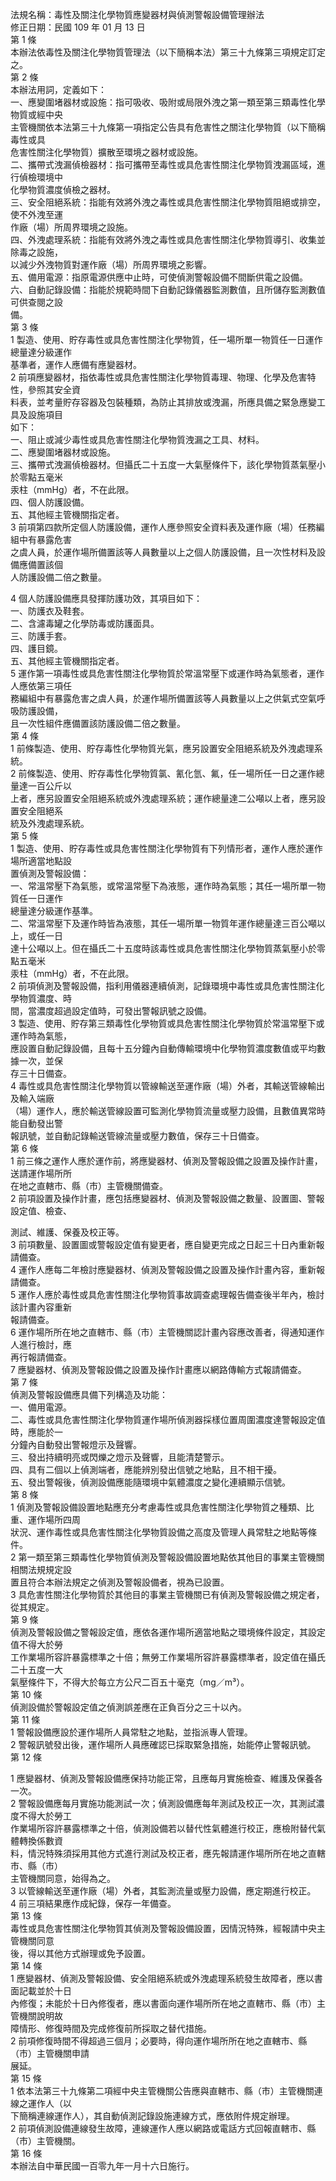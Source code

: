 法規名稱：毒性及關注化學物質應變器材與偵測警報設備管理辦法  
修正日期：民國 109 年 01 月 13 日  
第 1 條  
本辦法依毒性及關注化學物質管理法（以下簡稱本法）第三十九條第三項規定訂定之。  
第 2 條  
本辦法用詞，定義如下：  
一、應變圍堵器材或設施：指可吸收、吸附或局限外洩之第一類至第三類毒性化學物質或經中央  
主管機關依本法第三十九條第一項指定公告具有危害性之關注化學物質（以下簡稱毒性或具  
危害性關注化學物質）擴散至環境之器材或設施。  
二、攜帶式洩漏偵檢器材：指可攜帶至毒性或具危害性關注化學物質洩漏區域，進行偵檢環境中  
化學物質濃度偵檢之器材。  
三、安全阻絕系統：指能有效將外洩之毒性或具危害性關注化學物質阻絕或排空，使不外洩至運  
作廠（場）所周界環境之設施。  
四、外洩處理系統：指能有效將外洩之毒性或具危害性關注化學物質導引、收集並除毒之設施，  
以減少外洩物質對運作廠（場）所周界環境之影響。  
五、備用電源：指原電源供應中止時，可使偵測警報設備不間斷供電之設備。  
六、自動記錄設備：指能於規範時間下自動記錄儀器監測數值，且所儲存監測數值可供查閱之設  
備。  
第 3 條  
1 製造、使用、貯存毒性或具危害性關注化學物質，任一場所單一物質任一日運作總量達分級運作  
基準者，運作人應備有應變器材。  
2 前項應變器材，指依毒性或具危害性關注化學物質毒理、物理、化學及危害特性，參照其安全資  
料表，並考量貯存容器及包裝種類，為防止其排放或洩漏，所應具備之緊急應變工具及設施項目  
如下：  
一、阻止或減少毒性或具危害性關注化學物質洩漏之工具、材料。  
二、應變圍堵器材或設施。  
三、攜帶式洩漏偵檢器材。但攝氏二十五度一大氣壓條件下，該化學物質蒸氣壓小於零點五毫米  
汞柱（mmHg）者，不在此限。  
四、個人防護設備。  
五、其他經主管機關指定者。  
3 前項第四款所定個人防護設備，運作人應參照安全資料表及運作廠（場）任務編組中有暴露危害  
之虞人員，於運作場所備置該等人員數量以上之個人防護設備，且一次性材料及設備應備置該個  
人防護設備二倍之數量。  


4 個人防護設備應具發揮防護功效，其項目如下：  
一、防護衣及鞋套。  
二、含濾毒罐之化學防毒或防護面具。  
三、防護手套。  
四、護目鏡。  
五、其他經主管機關指定者。  
5 運作第一項毒性或具危害性關注化學物質於常溫常壓下或運作時為氣態者，運作人應依第三項任  
務編組中有暴露危害之虞人員，於運作場所備置該等人員數量以上之供氣式空氣呼吸防護設備，  
且一次性組件應備置該防護設備二倍之數量。  
第 4 條  
1 前條製造、使用、貯存毒性化學物質光氣，應另設置安全阻絕系統及外洩處理系統。  
2 前條製造、使用、貯存毒性化學物質氯、氰化氫、氟，任一場所任一日之運作總量達一百公斤以  
上者，應另設置安全阻絕系統或外洩處理系統；運作總量達二公噸以上者，應另設置安全阻絕系  
統及外洩處理系統。  
第 5 條  
1 製造、使用、貯存毒性或具危害性關注化學物質有下列情形者，運作人應於運作場所適當地點設  
置偵測及警報設備：  
一、常溫常壓下為氣態，或常溫常壓下為液態，運作時為氣態；其任一場所單一物質任一日運作  
總量達分級運作基準。  
二、常溫常壓下及運作時皆為液態，其任一場所單一物質年運作總量達三百公噸以上，或任一日  
達十公噸以上。但在攝氏二十五度時該毒性或具危害性關注化學物質蒸氣壓小於零點五毫米  
汞柱（mmHg）者，不在此限。  
2 前項偵測及警報設備，指利用儀器連續偵測，記錄環境中毒性或具危害性關注化學物質濃度、時  
間，當濃度超過設定值時，可發出警報訊號之設備。  
3 製造、使用、貯存第三類毒性化學物質或具危害性關注化學物質於常溫常壓下或運作時為氣態，  
應設置自動記錄設備，且每十五分鐘內自動傳輸環境中化學物質濃度數值或平均數據一次，並保  
存三十日備查。  
4 毒性或具危害性關注化學物質以管線輸送至運作廠（場）外者，其輸送管線輸出及輸入端廠  
（場）運作人，應於輸送管線設置可監測化學物質流量或壓力設備，且數值異常時能自動發出警  
報訊號，並自動記錄輸送管線流量或壓力數值，保存三十日備查。  
第 6 條  
1 前三條之運作人應於運作前，將應變器材、偵測及警報設備之設置及操作計畫，送請運作場所所  
在地之直轄市、縣（市）主管機關備查。  
2 前項設置及操作計畫，應包括應變器材、偵測及警報設備之數量、設置圖、警報設定值、檢查、  


測試、維護、保養及校正等。  
3 前項數量、設置圖或警報設定值有變更者，應自變更完成之日起三十日內重新報請備查。  
4 運作人應每二年檢討應變器材、偵測及警報設備之設置及操作計畫內容，重新報請備查。  
5 運作人應於毒性或具危害性關注化學物質事故調查處理報告備查後半年內，檢討該計畫內容重新  
報請備查。  
6 運作場所所在地之直轄市、縣（市）主管機關認計畫內容應改善者，得通知運作人進行檢討，應  
再行報請備查。  
7 應變器材、偵測及警報設備之設置及操作計畫應以網路傳輸方式報請備查。  
第 7 條  
偵測及警報設備應具備下列構造及功能：  
一、備用電源。  
二、毒性或具危害性關注化學物質運作場所偵測器採樣位置周圍濃度達警報設定值時，應能於一  
分鐘內自動發出警報燈示及聲響。  
三、發出持續明亮或閃爍之燈示及聲響，且能清楚警示。  
四、具有二個以上偵測端者，應能辨別發出信號之地點，且不相干擾。  
五、發出警報後，偵測設備應能隨環境中氣體濃度之變化連續顯示信號。  
第 8 條  
1 偵測及警報設備設置地點應充分考慮毒性或具危害性關注化學物質之種類、比重、運作場所四周  
狀況、運作毒性或具危害性關注化學物質設備之高度及管理人員常駐之地點等條件。  
2 第一類至第三類毒性化學物質偵測及警報設備設置地點依其他目的事業主管機關相關法規規定設  
置且符合本辦法規定之偵測及警報設備者，視為已設置。  
3 具危害性關注化學物質於其他目的事業主管機關已有偵測及警報設備之規定者，從其規定。  
第 9 條  
偵測及警報設備之警報設定值，應依各運作場所適當地點之環境條件設定，其設定值不得大於勞  
工作業場所容許暴露標準之十倍；無勞工作業場所容許暴露標準者，設定值在攝氏二十五度一大  
氣壓條件下，不得大於每立方公尺二百五十毫克（mg／m³）。  
第 10 條  
偵測設備於警報設定值之偵測誤差應在正負百分之三十以內。  
第 11 條  
1 警報設備應設於運作場所人員常駐之地點，並指派專人管理。  
2 警報訊號發出後，運作場所人員應確認已採取緊急措施，始能停止警報訊號。  
第 12 條  


1 應變器材、偵測及警報設備應保持功能正常，且應每月實施檢查、維護及保養各一次。  
2 警報設備應每月實施功能測試一次；偵測設備應每年測試及校正一次，其測試濃度不得大於勞工  
作業場所容許暴露標準之十倍，偵測設備若以替代性氣體進行校正，應檢附替代氣體轉換係數資  
料，情況特殊須採用其他方式進行測試及校正者，應先報請運作場所所在地之直轄市、縣（市）  
主管機關同意，始得為之。  
3 以管線輸送至運作廠（場）外者，其監測流量或壓力設備，應定期進行校正。  
4 前三項結果應作成紀錄，保存一年備查。  
第 13 條  
毒性或具危害性關注化學物質其偵測及警報設備設置，因情況特殊，經報請中央主管機關同意  
後，得以其他方式辦理或免予設置。  
第 14 條  
1 應變器材、偵測及警報設備、安全阻絕系統或外洩處理系統發生故障者，應以書面記載並於十日  
內修復；未能於十日內修復者，應以書面向運作場所所在地之直轄市、縣（市）主管機關說明故  
障情形、修復時間及完成修復前所採取之替代措施。  
2 前項修復時間不得超過三個月；必要時，得向運作場所所在地之直轄市、縣（市）主管機關申請  
展延。  
第 15 條  
1 依本法第三十九條第二項經中央主管機關公告應與直轄市、縣（市）主管機關連線之運作人（以  
下簡稱連線運作人），其自動偵測記錄設施連線方式，應依附件規定辦理。  
2 前項偵測設備連線發生故障，連線運作人應以網路或電話方式回報直轄市、縣（市）主管機關。  
第 16 條  
本辦法自中華民國一百零九年一月十六日施行。  


